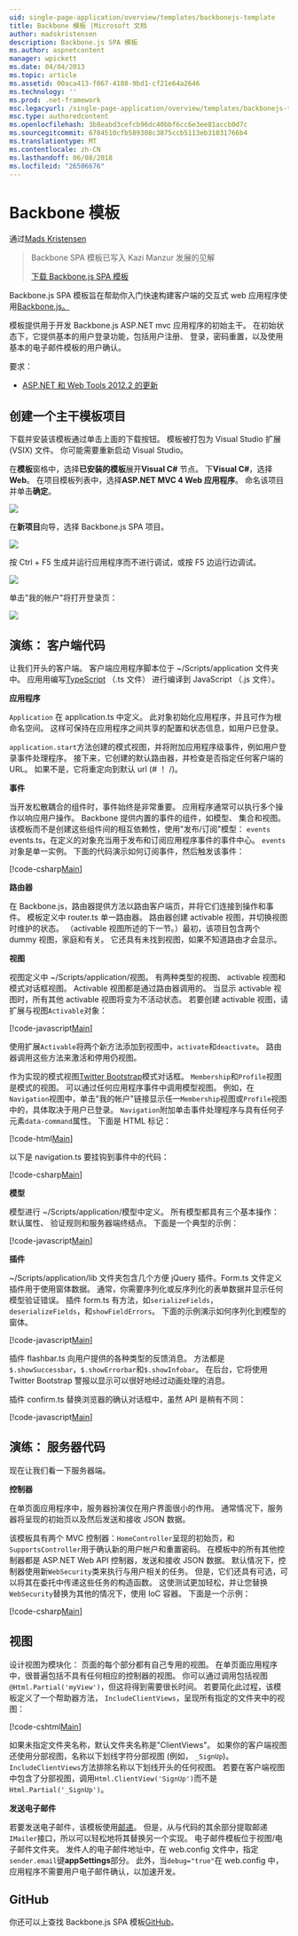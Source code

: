 ```yaml
---
uid: single-page-application/overview/templates/backbonejs-template
title: Backbone 模板 |Microsoft 文档
author: madskristensen
description: Backbone.js SPA 模板
ms.author: aspnetcontent
manager: wpickett
ms.date: 04/04/2013
ms.topic: article
ms.assetid: 00aca413-f067-4108-9bd1-cf21e64a2646
ms.technology: ''
ms.prod: .net-framework
msc.legacyurl: /single-page-application/overview/templates/backbonejs-template
msc.type: authoredcontent
ms.openlocfilehash: 3b8eabd3cefcb96dc40bbf6cc6e3ee81accb0d7c
ms.sourcegitcommit: 6784510cfb589308c3875ccb5113eb31031766b4
ms.translationtype: MT
ms.contentlocale: zh-CN
ms.lasthandoff: 06/08/2018
ms.locfileid: "26506676"
---
```

<a name="backbone-template"></a>Backbone 模板
====================
通过[Mads Kristensen](https://github.com/madskristensen)

> Backbone SPA 模板已写入 Kazi Manzur 发展的见解
> 
> [下载 Backbone.js SPA 模板](https://go.microsoft.com/fwlink/?LinkId=293631)


Backbone.js SPA 模板旨在帮助你入门快速构建客户端的交互式 web 应用程序使用[Backbone.js。](http://backbonejs.org/)

模板提供用于开发 Backbone.js ASP.NET mvc 应用程序的初始主干。 在初始状态下，它提供基本的用户登录功能，包括用户注册、 登录，密码重置，以及使用基本的电子邮件模板的用户确认。

要求：

- [ASP.NET 和 Web Tools 2012.2 的更新](https://go.microsoft.com/fwlink/?LinkId=282650)

## <a name="create-a-backbone-template-project"></a>创建一个主干模板项目

下载并安装该模板通过单击上面的下载按钮。 模板被打包为 Visual Studio 扩展 (VSIX) 文件。 你可能需要重新启动 Visual Studio。

在**模板**窗格中，选择**已安装的模板**展开**Visual C#** 节点。 下**Visual C#**，选择**Web**。 在项目模板列表中，选择**ASP.NET MVC 4 Web 应用程序**。 命名该项目并单击**确定**。

![](backbonejs-template/_static/image1.png)

在**新项目**向导，选择 Backbone.js SPA 项目。

![](backbonejs-template/_static/image2.png)

按 Ctrl + F5 生成并运行应用程序而不进行调试，或按 F5 边运行边调试。

![](backbonejs-template/_static/image3.png)

单击"我的帐户"将打开登录页：

![](backbonejs-template/_static/image4.png)

## <a name="walkthrough-client-code"></a>演练： 客户端代码

让我们开头的客户端。 客户端应用程序脚本位于 ~/Scripts/application 文件夹中。 应用用编写[TypeScript](http://www.typescriptlang.org/) （.ts 文件） 进行编译到 JavaScript （.js 文件）。

**应用程序**

`Application` 在 application.ts 中定义。 此对象初始化应用程序，并且可作为根命名空间。 这样可保持在应用程序之间共享的配置和状态信息，如用户已登录。

`application.start`方法创建的模式视图，并将附加应用程序级事件，例如用户登录事件处理程序。 接下来，它创建的默认路由器，并检查是否指定任何客户端的 URL。 如果不是，它将重定向到默认 url (# ！ /)。

**事件**

当开发松散耦合的组件时，事件始终是非常重要。 应用程序通常可以执行多个操作以响应用户操作。 Backbone 提供内置的事件的组件，如模型、 集合和视图。 该模板而不是创建这些组件间的相互依赖性，使用"发布/订阅"模型： `events` events.ts，在定义的对象充当用于发布和订阅应用程序事件的事件中心。 `events`对象是单一实例。 下面的代码演示如何订阅事件，然后触发该事件：

[!code-csharp[Main](backbonejs-template/samples/sample1.cs)]

**路由器**

在 Backbone.js，路由器提供方法以路由客户端页，并将它们连接到操作和事件。 模板定义中 router.ts 单一路由器。 路由器创建 activable 视图，并切换视图时维护的状态。 （activable 视图所述的下一节。）最初，该项目包含两个 dummy 视图，家庭和有关。 它还具有未找到视图，如果不知道路由才会显示。

**视图**

视图定义中 ~/Scripts/application/视图。 有两种类型的视图、 activable 视图和模式对话框视图。 Activable 视图都是通过路由器调用的。 当显示 activable 视图时，所有其他 activable 视图将变为不活动状态。 若要创建 activable 视图，请扩展与视图`Activable`对象：

[!code-javascript[Main](backbonejs-template/samples/sample2.js)]

使用扩展`Activable`将两个新方法添加到视图中，`activate`和`deactivate`。 路由器调用这些方法来激活和停用仍视图。

作为实现的模式视图[Twitter Bootstrap](http://twitter.github.com/bootstrap/)模式对话框。 `Membership`和`Profile`视图是模式的视图。 可以通过任何应用程序事件中调用模型视图。 例如，在`Navigation`视图中，单击"我的帐户"链接显示任一`Membership`视图或`Profile`视图中的，具体取决于用户已登录。 `Navigation`附加单击事件处理程序与具有任何子元素`data-command`属性。 下面是 HTML 标记：

[!code-html[Main](backbonejs-template/samples/sample3.html)]

以下是 navigation.ts 要挂钩到事件中的代码：

[!code-csharp[Main](backbonejs-template/samples/sample4.cs)]

**模型**

模型进行 ~/Scripts/application/模型中定义。 所有模型都具有三个基本操作： 默认属性、 验证规则和服务器端终结点。 下面是一个典型的示例：

[!code-javascript[Main](backbonejs-template/samples/sample5.js)]

**插件**

~/Scripts/application/lib 文件夹包含几个方便 jQuery 插件。Form.ts 文件定义插件用于使用窗体数据。 通常，你需要序列化或反序列化的表单数据并显示任何模型验证错误。 插件 form.ts 有方法，如`serializeFields`， `deserializeFields`，和`showFieldErrors`。 下面的示例演示如何序列化到模型的窗体。

[!code-javascript[Main](backbonejs-template/samples/sample6.js)]

插件 flashbar.ts 向用户提供的各种类型的反馈消息。 方法都是`$.showSuccessbar`，`$.showErrorbar`和`$.showInfobar`。 在后台，它将使用 Twitter Bootstrap 警报以显示可以很好地经过动画处理的消息。

插件 confirm.ts 替换浏览器的确认对话框中，虽然 API 是稍有不同：

[!code-javascript[Main](backbonejs-template/samples/sample7.js)]

## <a name="walkthrough-server-code"></a>演练： 服务器代码

现在让我们看一下服务器端。

**控制器**

在单页面应用程序中，服务器扮演仅在用户界面很小的作用。 通常情况下，服务器将呈现的初始页以及然后发送和接收 JSON 数据。

该模板具有两个 MVC 控制器：`HomeController`呈现的初始页，和`SupportsController`用于确认新的用户帐户和重置密码。 在模板中的所有其他控制器都是 ASP.NET Web API 控制器，发送和接收 JSON 数据。 默认情况下，控制器使用新`WebSecurity`类来执行与用户相关的任务。 但是，它们还具有可选，可以将其在委托中传递这些任务的构造函数。 这使测试更加轻松，并让您替换`WebSecurity`替换为其他的情况下，使用 IoC 容器。 下面是一个示例：

[!code-csharp[Main](backbonejs-template/samples/sample8.cs)]

## <a name="views"></a>视图

设计视图为模块化： 页面的每个部分都有自己专用的视图。 在单页面应用程序中，很普遍包括不具有任何相应的控制器的视图。 你可以通过调用包括视图`@Html.Partial('myView')`，但这将得到需要很长时间。 若要简化此过程，该模板定义了一个帮助器方法， `IncludeClientViews`，呈现所有指定的文件夹中的视图：

[!code-cshtml[Main](backbonejs-template/samples/sample9.cshtml)]

如果未指定文件夹名称，默认文件夹名称是"ClientViews"。 如果你的客户端视图还使用分部视图，名称以下划线字符分部视图 (例如， `_SignUp`)。 `IncludeClientViews`方法排除名称以下划线开头的任何视图。 若要在客户端视图中包含了分部视图，调用`Html.ClientView('SignUp')`而不是`Html.Partial('_SignUp')`。

**发送电子邮件**

若要发送电子邮件，该模板使用[邮递](http://aboutcode.net/postal)。 但是，从与代码的其余部分提取邮递`IMailer`接口，所以可以轻松地将其替换另一个实现。 电子邮件模板位于视图/电子邮件文件夹。 发件人的电子邮件地址中，在 web.config 文件中，指定`sender.email`键**appSettings**部分。 此外，当`debug="true"`在 web.config 中，应用程序不需要用户电子邮件确认，以加速开发。

## <a name="github"></a>GitHub

你还可以上查找 Backbone.js SPA 模板[GitHub](https://github.com/kazimanzurrashid/AspNetMvcBackboneJsSpa)。
